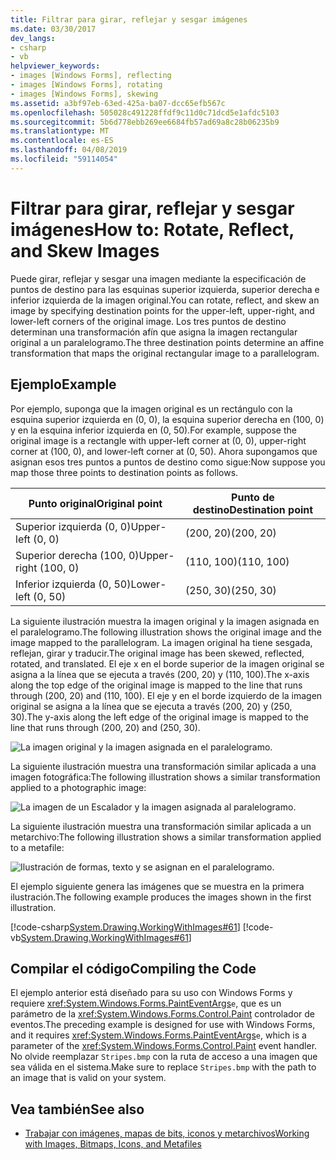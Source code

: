```yaml
---
title: Filtrar para girar, reflejar y sesgar imágenes
ms.date: 03/30/2017
dev_langs:
- csharp
- vb
helpviewer_keywords:
- images [Windows Forms], reflecting
- images [Windows Forms], rotating
- images [Windows Forms], skewing
ms.assetid: a3bf97eb-63ed-425a-ba07-dcc65efb567c
ms.openlocfilehash: 505028c491228ffdf9c11d0c71dcd5e1afdc5103
ms.sourcegitcommit: 5b6d778ebb269ee6684fb57ad69a8c28b06235b9
ms.translationtype: MT
ms.contentlocale: es-ES
ms.lasthandoff: 04/08/2019
ms.locfileid: "59114054"
---
```

# <a name="how-to-rotate-reflect-and-skew-images"></a><span data-ttu-id="c220c-102">Filtrar para girar, reflejar y sesgar imágenes</span><span class="sxs-lookup"><span data-stu-id="c220c-102">How to: Rotate, Reflect, and Skew Images</span></span>
<span data-ttu-id="c220c-103">Puede girar, reflejar y sesgar una imagen mediante la especificación de puntos de destino para las esquinas superior izquierda, superior derecha e inferior izquierda de la imagen original.</span><span class="sxs-lookup"><span data-stu-id="c220c-103">You can rotate, reflect, and skew an image by specifying destination points for the upper-left, upper-right, and lower-left corners of the original image.</span></span> <span data-ttu-id="c220c-104">Los tres puntos de destino determinan una transformación afín que asigna la imagen rectangular original a un paralelogramo.</span><span class="sxs-lookup"><span data-stu-id="c220c-104">The three destination points determine an affine transformation that maps the original rectangular image to a parallelogram.</span></span>  
  
## <a name="example"></a><span data-ttu-id="c220c-105">Ejemplo</span><span class="sxs-lookup"><span data-stu-id="c220c-105">Example</span></span>  
 <span data-ttu-id="c220c-106">Por ejemplo, suponga que la imagen original es un rectángulo con la esquina superior izquierda en (0, 0), la esquina superior derecha en (100, 0) y en la esquina inferior izquierda en (0, 50).</span><span class="sxs-lookup"><span data-stu-id="c220c-106">For example, suppose the original image is a rectangle with upper-left corner at (0, 0), upper-right corner at (100, 0), and lower-left corner at (0, 50).</span></span> <span data-ttu-id="c220c-107">Ahora supongamos que asignan esos tres puntos a puntos de destino como sigue:</span><span class="sxs-lookup"><span data-stu-id="c220c-107">Now suppose you map those three points to destination points as follows.</span></span>  
  
|<span data-ttu-id="c220c-108">Punto original</span><span class="sxs-lookup"><span data-stu-id="c220c-108">Original point</span></span>|<span data-ttu-id="c220c-109">Punto de destino</span><span class="sxs-lookup"><span data-stu-id="c220c-109">Destination point</span></span>|  
|--------------------|-----------------------|  
|<span data-ttu-id="c220c-110">Superior izquierda (0, 0)</span><span class="sxs-lookup"><span data-stu-id="c220c-110">Upper-left (0, 0)</span></span>|<span data-ttu-id="c220c-111">(200, 20)</span><span class="sxs-lookup"><span data-stu-id="c220c-111">(200, 20)</span></span>|  
|<span data-ttu-id="c220c-112">Superior derecha (100, 0)</span><span class="sxs-lookup"><span data-stu-id="c220c-112">Upper-right (100, 0)</span></span>|<span data-ttu-id="c220c-113">(110, 100)</span><span class="sxs-lookup"><span data-stu-id="c220c-113">(110, 100)</span></span>|  
|<span data-ttu-id="c220c-114">Inferior izquierda (0, 50)</span><span class="sxs-lookup"><span data-stu-id="c220c-114">Lower-left (0, 50)</span></span>|<span data-ttu-id="c220c-115">(250, 30)</span><span class="sxs-lookup"><span data-stu-id="c220c-115">(250, 30)</span></span>|  
  
 <span data-ttu-id="c220c-116">La siguiente ilustración muestra la imagen original y la imagen asignada en el paralelogramo.</span><span class="sxs-lookup"><span data-stu-id="c220c-116">The following illustration shows the original image and the image mapped to the parallelogram.</span></span> <span data-ttu-id="c220c-117">La imagen original ha tiene sesgada, reflejan, girar y traducir.</span><span class="sxs-lookup"><span data-stu-id="c220c-117">The original image has been skewed, reflected, rotated, and translated.</span></span> <span data-ttu-id="c220c-118">El eje x en el borde superior de la imagen original se asigna a la línea que se ejecuta a través (200, 20) y (110, 100).</span><span class="sxs-lookup"><span data-stu-id="c220c-118">The x-axis along the top edge of the original image is mapped to the line that runs through (200, 20) and (110, 100).</span></span> <span data-ttu-id="c220c-119">El eje y en el borde izquierdo de la imagen original se asigna a la línea que se ejecuta a través (200, 20) y (250, 30).</span><span class="sxs-lookup"><span data-stu-id="c220c-119">The y-axis along the left edge of the original image is mapped to the line that runs through (200, 20) and (250, 30).</span></span>  
  
 ![La imagen original y la imagen asignada en el paralelogramo.](./media/how-to-rotate-reflect-and-skew-images/reflected-skewed-rotated-illustration.gif)  
  
 <span data-ttu-id="c220c-121">La siguiente ilustración muestra una transformación similar aplicada a una imagen fotográfica:</span><span class="sxs-lookup"><span data-stu-id="c220c-121">The following illustration shows a similar transformation applied to a photographic image:</span></span>  
  
 ![La imagen de un Escalador y la imagen asignada al paralelogramo.](./media/how-to-rotate-reflect-and-skew-images/reflected-skewed-rotated-photo.png)  
  
 <span data-ttu-id="c220c-123">La siguiente ilustración muestra una transformación similar aplicada a un metarchivo:</span><span class="sxs-lookup"><span data-stu-id="c220c-123">The following illustration shows a similar transformation applied to a metafile:</span></span>  
  
 ![Ilustración de formas, texto y se asignan en el paralelogramo.](./media/how-to-rotate-reflect-and-skew-images/reflected-skewed-rotated-metafile.png)  
  
 <span data-ttu-id="c220c-125">El ejemplo siguiente genera las imágenes que se muestra en la primera ilustración.</span><span class="sxs-lookup"><span data-stu-id="c220c-125">The following example produces the images shown in the first illustration.</span></span>  
  
 [!code-csharp[System.Drawing.WorkingWithImages#61](~/samples/snippets/csharp/VS_Snippets_Winforms/System.Drawing.WorkingWithImages/CS/Class1.cs#61)]
 [!code-vb[System.Drawing.WorkingWithImages#61](~/samples/snippets/visualbasic/VS_Snippets_Winforms/System.Drawing.WorkingWithImages/VB/Class1.vb#61)]  
  
## <a name="compiling-the-code"></a><span data-ttu-id="c220c-126">Compilar el código</span><span class="sxs-lookup"><span data-stu-id="c220c-126">Compiling the Code</span></span>  
 <span data-ttu-id="c220c-127">El ejemplo anterior está diseñado para su uso con Windows Forms y requiere <xref:System.Windows.Forms.PaintEventArgs>`e`, que es un parámetro de la <xref:System.Windows.Forms.Control.Paint> controlador de eventos.</span><span class="sxs-lookup"><span data-stu-id="c220c-127">The preceding example is designed for use with Windows Forms, and it requires <xref:System.Windows.Forms.PaintEventArgs>`e`, which is a parameter of the <xref:System.Windows.Forms.Control.Paint> event handler.</span></span> <span data-ttu-id="c220c-128">No olvide reemplazar `Stripes.bmp` con la ruta de acceso a una imagen que sea válida en el sistema.</span><span class="sxs-lookup"><span data-stu-id="c220c-128">Make sure to replace `Stripes.bmp` with the path to an image that is valid on your system.</span></span>  
  
## <a name="see-also"></a><span data-ttu-id="c220c-129">Vea también</span><span class="sxs-lookup"><span data-stu-id="c220c-129">See also</span></span>

- [<span data-ttu-id="c220c-130">Trabajar con imágenes, mapas de bits, iconos y metarchivos</span><span class="sxs-lookup"><span data-stu-id="c220c-130">Working with Images, Bitmaps, Icons, and Metafiles</span></span>](working-with-images-bitmaps-icons-and-metafiles.md)
